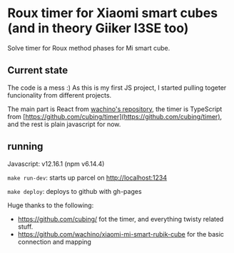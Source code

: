 # Roux timer for Xiaomi smart cubes (and in theory Giiker I3SE too)
Solve timer for Roux method phases for Mi smart cube.

## Current state
The code is a mess :) As this is my first JS project, I started pulling togeter funcionality from different projects.

The main part is React from [wachino's repository](https://github.com/wachino/xiaomi-mi-smart-rubik-cube),
the timer is TypeScript from [https://github.com/cubing/timer](https://github.com/cubing/timer),
and the rest is plain javascript for now.

## running
Javascript: v12.16.1 (npm v6.14.4)

`make run-dev`: starts up parcel on [http://localhost:1234](http://localhost:1234)

`make deploy`:  deploys to github with gh-pages

Huge thanks to the following:
- https://github.com/cubing/ fot the timer, and everything twisty related stuff.
- https://github.com/wachino/xiaomi-mi-smart-rubik-cube for the basic connection and mapping
